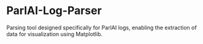 # ParlAI-Log-Parser
Parsing tool designed specifically for ParlAI logs, enabling the extraction of data for visualization using Matplotlib.
